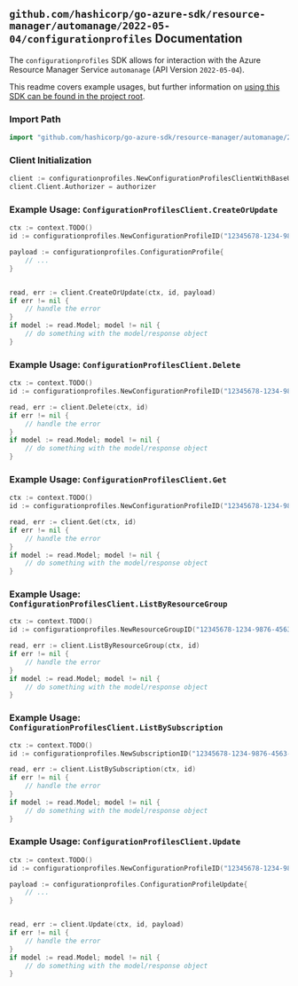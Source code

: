 
## `github.com/hashicorp/go-azure-sdk/resource-manager/automanage/2022-05-04/configurationprofiles` Documentation

The `configurationprofiles` SDK allows for interaction with the Azure Resource Manager Service `automanage` (API Version `2022-05-04`).

This readme covers example usages, but further information on [using this SDK can be found in the project root](https://github.com/hashicorp/go-azure-sdk/tree/main/docs).

### Import Path

```go
import "github.com/hashicorp/go-azure-sdk/resource-manager/automanage/2022-05-04/configurationprofiles"
```


### Client Initialization

```go
client := configurationprofiles.NewConfigurationProfilesClientWithBaseURI("https://management.azure.com")
client.Client.Authorizer = authorizer
```


### Example Usage: `ConfigurationProfilesClient.CreateOrUpdate`

```go
ctx := context.TODO()
id := configurationprofiles.NewConfigurationProfileID("12345678-1234-9876-4563-123456789012", "example-resource-group", "configurationProfileValue")

payload := configurationprofiles.ConfigurationProfile{
	// ...
}


read, err := client.CreateOrUpdate(ctx, id, payload)
if err != nil {
	// handle the error
}
if model := read.Model; model != nil {
	// do something with the model/response object
}
```


### Example Usage: `ConfigurationProfilesClient.Delete`

```go
ctx := context.TODO()
id := configurationprofiles.NewConfigurationProfileID("12345678-1234-9876-4563-123456789012", "example-resource-group", "configurationProfileValue")

read, err := client.Delete(ctx, id)
if err != nil {
	// handle the error
}
if model := read.Model; model != nil {
	// do something with the model/response object
}
```


### Example Usage: `ConfigurationProfilesClient.Get`

```go
ctx := context.TODO()
id := configurationprofiles.NewConfigurationProfileID("12345678-1234-9876-4563-123456789012", "example-resource-group", "configurationProfileValue")

read, err := client.Get(ctx, id)
if err != nil {
	// handle the error
}
if model := read.Model; model != nil {
	// do something with the model/response object
}
```


### Example Usage: `ConfigurationProfilesClient.ListByResourceGroup`

```go
ctx := context.TODO()
id := configurationprofiles.NewResourceGroupID("12345678-1234-9876-4563-123456789012", "example-resource-group")

read, err := client.ListByResourceGroup(ctx, id)
if err != nil {
	// handle the error
}
if model := read.Model; model != nil {
	// do something with the model/response object
}
```


### Example Usage: `ConfigurationProfilesClient.ListBySubscription`

```go
ctx := context.TODO()
id := configurationprofiles.NewSubscriptionID("12345678-1234-9876-4563-123456789012")

read, err := client.ListBySubscription(ctx, id)
if err != nil {
	// handle the error
}
if model := read.Model; model != nil {
	// do something with the model/response object
}
```


### Example Usage: `ConfigurationProfilesClient.Update`

```go
ctx := context.TODO()
id := configurationprofiles.NewConfigurationProfileID("12345678-1234-9876-4563-123456789012", "example-resource-group", "configurationProfileValue")

payload := configurationprofiles.ConfigurationProfileUpdate{
	// ...
}


read, err := client.Update(ctx, id, payload)
if err != nil {
	// handle the error
}
if model := read.Model; model != nil {
	// do something with the model/response object
}
```

